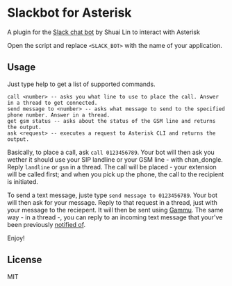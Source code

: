 # Slackbot for Asterisk

A plugin for the <a href="https://github.com/lins05/slackbot">Slack chat bot</a> by Shuai Lin to interact with Asterisk

Open the script and replace ```<SLACK_BOT>``` with the name of your application.

## Usage

Just type help to get a list of supported commands. 

```
call <number> -- asks you what line to use to place the call. Answer in a thread to get connected.
send message to <number> -- asks what message to send to the specified phone number. Answer in a thread.
get gsm status -- asks about the status of the GSM line and returns the output.
ask <request> -- executes a request to Asterisk CLI and returns the output.
```

Basically, to place a call, ask ```call 0123456789```. Your bot will then ask you wether it should use your SIP landline or your GSM line - with chan_dongle. Reply ```landline``` or ```gsm``` in a thread. The call will be placed - your extension will be called first; and when you pick up the phone, the call to the recipient is initiated.

To send a text message, juste type ```send message to 0123456789```. Your bot will then ask for your message. Reply to that request in a thread, just with your message to the reciepent. It will then be sent using <a href="https://wammu.eu/gammu/">Gammu</a>. The same way - in a thread -, you can reply to an incoming text message that your've been previously <a href="https://github.com/Casualtek/Asterisk-Notify-Slack">notified of</a>.

Enjoy!

License
----

MIT
